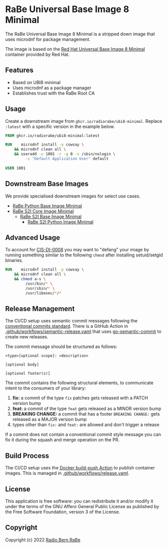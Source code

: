 # RaBe Universal Base Image 8 Minimal

The RaBe Universal Base Image 8 Minimal is a stripped down image that uses microdnf for package management.

The image is based on the [Red Hat Universal Base Image 8 Minimal](https://catalog.redhat.com/software/containers/ubi8/ubi-minimal/5c359a62bed8bd75a2c3fba8)
container provided by Red Hat.

## Features

- Based on UBI8 minimal
- Uses microdnf as a package manager
- Establishes trust with the RaBe Root CA

## Usage

Create a downstream image from `ghcr.io/radiorabe/ubi8-minimal`. Replace `:latest` with a specific version in the example below.

```Dockerfile
FROM ghcr.io/radiorabe/ubi8-minimal:latest

RUN    microdnf install -y cowsay \
    && microdnf clean all \
    && useradd -u 1001 -r -g 0 -s /sbin/nologin \
         -c "Default Application User" default
         
USER 1001
```

## Downstream Base Images

We provide specialised downstream images for select use cases.

* [RaBe Python Base Image Minimal](https://github.com/radiorabe/container-image-python-minimal)
* [RaBe S2I Core Image Minimal](https://github.com/radiorabe/container-image-rabe-s2i-core-minimal)
  * [RaBe S2I Base Image Minimal](https://github.com/radiorabe/container-image-base-s2i-core-minimal)
    * [RaBe S2I Python Image Minimal](https://github.com/radiorabe/container-image-rabe-s2i-python-minimal)

## Advanced Usage

To account for [CIS-DI-0008](https://github.com/goodwithtech/dockle/blob/master/CHECKPOINT.md#cis-di-0008) you may want to
"defang" your image by running something similar to the following `chmod` after installing setuid/setgid binaries.

```Dockerfile
RUN    microdnf install -y cowsay \
    && microdnf clean all \
    && chmod a-s \
         /usr/bin/* \
         /usr/sbin/* \
         /usr/libexec/*/*
```

## Release Management

The CI/CD setup uses semantic commit messages following the [conventional commits standard](https://www.conventionalcommits.org/en/v1.0.0/).
There is a GitHub Action in [.github/workflows/semantic-release.yaml](./.github/workflows/semantic-release.yaml)
that uses [go-semantic-commit](https://go-semantic-release.xyz/) to create new
releases.

The commit message should be structured as follows:

```
<type>[optional scope]: <description>

[optional body]

[optional footer(s)]
```

The commit contains the following structural elements, to communicate intent to the consumers of your library:

1. **fix:** a commit of the type `fix` patches gets released with a PATCH version bump
1. **feat:** a commit of the type `feat` gets released as a MINOR version bump
1. **BREAKING CHANGE:** a commit that has a footer `BREAKING CHANGE:` gets released as a MAJOR version bump
1. types other than `fix:` and `feat:` are allowed and don't trigger a release

If a commit does not contain a conventional commit style message you can fix
it during the squash and merge operation on the PR.

## Build Process

The CI/CD setup uses the [Docker build-push Action](https://github.com/docker/build-push-action) to publish container images. This is managed in [.github/workflows/release.yaml](./.github/workflows/release.yaml).

## License

This application is free software: you can redistribute it and/or modify it under
the terms of the GNU Affero General Public License as published by the Free
Software Foundation, version 3 of the License.

## Copyright

Copyright (c) 2022 [Radio Bern RaBe](http://www.rabe.ch)
